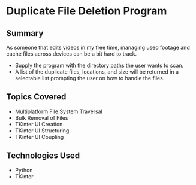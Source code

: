 # Duplicate File Deletion Program

## Summary
As someone that edits videos in my free time, managing used footage and cache files across devices can be a bit hard to track.

- Supply the program with the directory paths the user wants to scan.
- A list of the duplicate files, locations, and size will be returned in a selectable list prompting the user on how to handle the files.

## Topics Covered
- Multiplatform File System Traversal
- Bulk Removal of Files
- TKinter UI Creation
- TKinter UI Structuring
- TKinter UI Coupling


## Technologies Used
- Python
- TKinter

<!--
## Program Demo
-->


